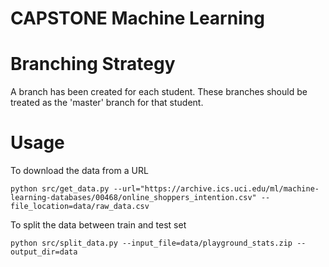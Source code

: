 CAPSTONE Machine Learning
====

# Branching Strategy

A branch has been created for each student. These branches should be treated as
the 'master' branch for that student.

# Usage

To download the data from a URL 

```
python src/get_data.py --url="https://archive.ics.uci.edu/ml/machine-learning-databases/00468/online_shoppers_intention.csv" --file_location=data/raw_data.csv
```

To split the data between train and test set

```
python src/split_data.py --input_file=data/playground_stats.zip --output_dir=data
```


